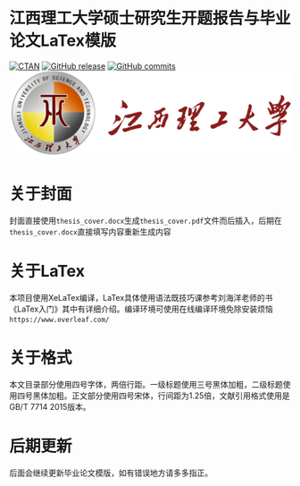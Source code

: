 # 江西理工大学硕士研究生开题报告与毕业论文LaTex模版
[![CTAN](https://img.shields.io/ctan/v/gbt7714.svg)](https://ctan.org/pkg/gbt7714)
[![GitHub release](https://img.shields.io/github/release/CTeX-org/gbt7714-bibtex-style/all.svg)](https://github.com/CTeX-org/gbt7714-bibtex-style/releases/latest)
[![GitHub commits](https://img.shields.io/github/commits-since/CTeX-org/gbt7714-bibtex-style/latest.svg)](https://github.com/CTeX-org/gbt7714-bibtex-style/commits/master)
![这是图片](/JXUST.png "JXUST")

# 关于封面
封面直接使用`thesis_cover.docx`生成`thesis_cover.pdf`文件而后插入，后期在`thesis_cover.docx`直接填写内容重新生成内容

# 关于LaTex
本项目使用XeLaTex编译，LaTex具体使用语法既技巧课参考刘海洋老师的书《LaTex入门》其中有详细介绍。编译环境可使用在线编译环境免除安装烦恼`https://www.overleaf.com/`

# 关于格式
本文目录部分使用四号字体，两倍行距。一级标题使用三号黑体加粗，二级标题使用四号黑体加粗。正文部分使用四号宋体，行间距为1.25倍，文献引用格式使用是GB/T 7714 2015版本。

# 后期更新
后面会继续更新毕业论文模版，如有错误地方请多多指正。

